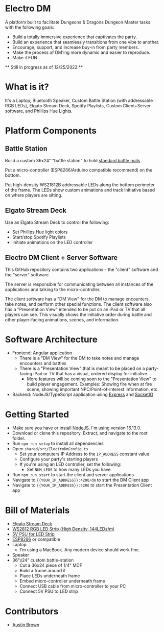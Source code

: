 # Electro DM

A platform built to facilitate Dungeons & Dragons Dungeon Master tasks with the following goals:
- Build a totally immersive experience that captivates the party.
- Build an experience that seamlessly transitions from one vibe to another.
- Encourage, support, and increase buy-in from party members.
- Make the process of DM'ing more dynamic and easier to reproduce.
- Make it FUN.

** Still in progress as of 12/25/2022 **

# What is it?

It's a Laptop, Bluetooth Speaker, Custom Battle Station (with addressable RGB LEDs), Elgato Stream Deck, Spotify Playlists, Custom Client+Server software, and Phillips Hue Lights.

# Platform Components

## Battle Station

Build a custom 36x24" "battle station" to hold [standard battle mats](https://www.amazon.com/gp/product/B085198LF5/ref=ppx_yo_dt_b_search_asin_title?ie=UTF8&psc=1)

Put a micro-controller (ESP8266/Arduino compatible recommend) on the bottom.

Put high-density WS21812B addressable LEDs along the bottom perimeter of the frame. The LEDs show custom animations and track initiative based on where players are sitting.
## Elgato Stream Deck

Use an Elgato Stream Deck to control the following:
- Set Phillips Hue light colors
- Start/stop Spotify Playlists
- Initiate animations on the LED controller

## Electro DM Client + Server Software

This GitHub repository contains two applications - the "client" software and the "server" software.

The server is responsible for communicating between all instances of the applications and talking to the micro-controller.

The client software has a "DM View" for the DM to manage encounters, take notes, and perform other special functions. The client software also has a "Presentation View" intended to be put on an iPad or TV that all players can see. This visually shows the initiative order during battle and other player-facing animations, scenes, and information.

# Software Architecture

- Frontend: Angular application
  - There is a "DM View" for the DM to take notes and manage encounters and battles
  - There is a "Presentation View" that is meant to be placed on a party-facing iPad or TV that has a visual, ordered display for initiative.
    - More features will be coming soon to the "Presentation View" to build player engagement. Examples: Showing fire when at fire scene, showing important NPC/Point-of-interest information, etc.
- Backend: NodeJS/TypeScript application using [Express](https://expressjs.com/) and [SocketIO](https://socket.io/get-started/chat)

# Getting Started

- Make sure you have or install [NodeJS](https://nodejs.org/en/). I'm using version 16.13.0.
- Download or clone this repository. Extract, and navigate to the root folder.
- Run `npm run setup` to install all dependencies
- Open `shared/src/ElectroDmConfig.ts`
  - Set your computers IP Address to the `IP_ADDRESS` constant value
  - Configure your party's starting players
  - If you're using an LED controller, set the following:
    - Set `NUM_LEDS` to how many LEDs you have
- Run `npm run start` to start the client and server applications
- Navigate to `{{YOUR_IP_ADDRESS}}:4200/dm` to start the DM Client app
- Navigate to `{{YOUR_IP_ADDRESS}}:4200` to start the Presentation Client app

# Bill of Materials

- [Elgato Stream Deck](https://www.amazon.com/gp/product/B06XKNZT1P/ref=ppx_yo_dt_b_search_asin_title?ie=UTF8&psc=1)
- [WS2812 RGB LED Strip (High Density, 144LEDs/m)](https://www.amazon.com/gp/product/B079ZRLMQR/ref=ppx_yo_dt_b_search_asin_title?ie=UTF8&psc=1)
- [5V PSU for LED Strip](https://www.amazon.com/s?k=ws2812+power+supply&ref=nb_sb_noss_1)
- [ESP8266](https://www.amazon.com/gp/product/B07RNX3W9J/ref=ppx_yo_dt_b_search_asin_title?ie=UTF8&psc=1) or compatible
- Laptop
  - I'm using a MacBook. Any modern device should work fine.
- Speaker
- 36"x24" custom battle-station
  - Cut a 36x24 piece of 1/4" MDF
  - Build a frame around it
  - Place LEDs underneath frame
  - Embed micro-controller underneath frame
  - Connect USB cable from micro-controller to your PC
  - Connect 5V PSU to LED strip

# Contributors

- [Austin Brown](mailto:austinbrown2500@gmail.com)


